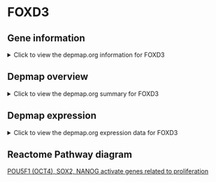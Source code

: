 <h1>FOXD3</h1>

<h2>Gene information</h2>
<details>
  <summary>Click to view the depmap.org information for FOXD3</summary>
  <iframe src="https://depmap.org/portal/gene/FOXD3?tab=about" style="border:none;width:100%;height:800px"></iframe>
</details>

<h2>Depmap overview</h2>
<details>
  <summary>Click to view the depmap.org summary for FOXD3</summary>
  <iframe src="https://depmap.org/portal/gene/FOXD3?tab=overview" style="border:none;width:100%;height:800px"></iframe>
</details>

<h2>Depmap expression</h2>
<details>
  <summary>Click to view the depmap.org expression data for FOXD3</summary>
  <iframe src="https://depmap.org/portal/gene/FOXD3?tab=characterization" style="border:none;width:100%;height:800px"></iframe>
</details>



<h2>Reactome Pathway diagram</h2>
<a href="https://reactome.org/PathwayBrowser/#/R-HSA-2892247" target="_BLANK">POU5F1 (OCT4), SOX2, NANOG activate genes related to proliferation</a>



